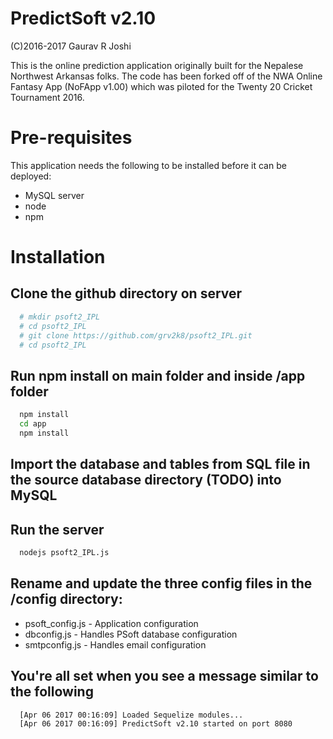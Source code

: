# PredictSoft v2.10
(C)2016-2017 Gaurav R Joshi

This is the online prediction application originally built for the Nepalese Northwest Arkansas folks. The code has been forked off of the NWA Online Fantasy App (NoFApp v1.00) which was piloted for the Twenty 20 Cricket Tournament 2016.

# Pre-requisites

This application needs the following to be installed before it can be deployed:
* MySQL server
* node
* npm

# Installation

## Clone the github directory on server

```bash
  # mkdir psoft2_IPL
  # cd psoft2_IPL
  # git clone https://github.com/grv2k8/psoft2_IPL.git
  # cd psoft2_IPL
```
## Run npm install on main folder and inside /app folder
```bash
  npm install
  cd app
  npm install
```

## Import the database and tables from SQL file in the source database directory (TODO) into MySQL

## Run the server

```bash
  nodejs psoft2_IPL.js
```

## Rename and update the three config files in the /config directory:
* psoft_config.js - Application configuration
* dbconfig.js     - Handles PSoft database configuration
* smtpconfig.js   - Handles email configuration

## You're all set when you see a message similar to the following

```bash
  [Apr 06 2017 00:16:09] Loaded Sequelize modules...
  [Apr 06 2017 00:16:09] PredictSoft v2.10 started on port 8080
```
